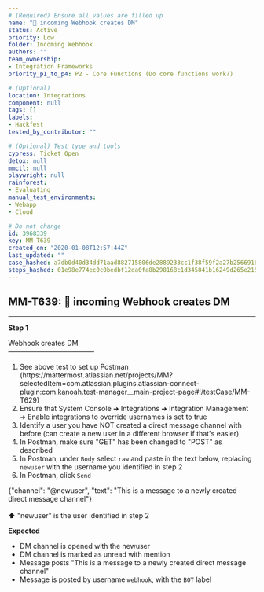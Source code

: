 ```yaml
---
# (Required) Ensure all values are filled up
name: "🚀 incoming Webhook creates DM"
status: Active
priority: Low
folder: Incoming Webhook
authors: ""
team_ownership:
- Integration Frameworks
priority_p1_to_p4: P2 - Core Functions (Do core functions work?)

# (Optional)
location: Integrations
component: null
tags: []
labels:
- Hackfest
tested_by_contributor: ""

# (Optional) Test type and tools
cypress: Ticket Open
detox: null
mmctl: null
playwright: null
rainforest:
- Evaluating
manual_test_environments:
- Webapp
- Cloud

# Do not change
id: 3968339
key: MM-T639
created_on: "2020-01-08T12:57:44Z"
last_updated: ""
case_hashed: a7db0d40d34dd71aad882715806de2889233cc1f38f59f2a27b256691813527bc5bb80ee93dbbccb21e6d446d6110087
steps_hashed: 01e98e774ec0c0bedbf12da0fa8b298168c1d345841b16249d265e215ea49f1bdaa28a30e820bce31d4a2c555cb1f0a9
---
```


<!-- (Auto-generated) Based on frontmatter's "key" and "name" -->

## MM-T639: 🚀 incoming Webhook creates DM

---

**Step 1**

Webhook creates DM\
–––––––––––––––––––––––––

1. See above test to set up Postman (https\://mattermost.atlassian.net/projects/MM?selectedItem=com.atlassian.plugins.atlassian-connect-plugin:com.kanoah.test-manager\_\_main-project-page#!/testCase/MM-T629)
2. Ensure that System Console ➜ Integrations ➜ Integration Management ➜ Enable integrations to override usernames is set to true
3. Identify a user you have NOT created a direct message channel with before (can create a new user in a different browser if that's easier)
4. In Postman, make sure "GET" has been changed to "POST" as described
5. In Postman, under `Body` select `raw` and paste in the text below, replacing `newuser` with the username you identified in step 2
6. In Postman, click `Send`

{"channel": "@newuser", "text": "This is a message to a newly created direct message channel"}\
\
⬆️ "newuser" is the user identified in step 2

**Expected**

- DM channel is opened with the newuser
- DM channel is marked as unread with mention
- Message posts "This is a message to a newly created direct message channel"
- Message is posted by username `webhook`, with the `BOT` label
